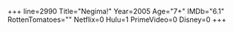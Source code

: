 +++
line=2990
Title="Negima!"
Year=2005
Age="7+"
IMDb="6.1"
RottenTomatoes=""
Netflix=0
Hulu=1
PrimeVideo=0
Disney=0
+++

